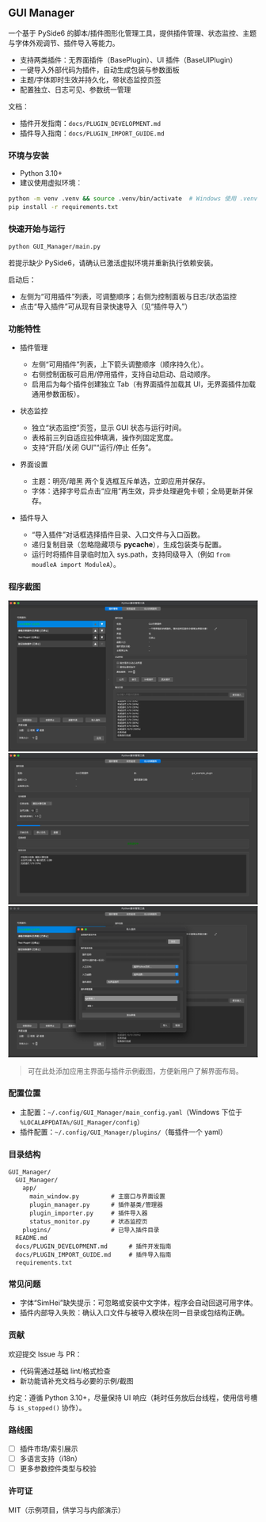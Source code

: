 ## GUI Manager

一个基于 PySide6 的脚本/插件图形化管理工具，提供插件管理、状态监控、主题与字体外观调节、插件导入等能力。

- 支持两类插件：无界面插件（BasePlugin）、UI 插件（BaseUIPlugin）
- 一键导入外部代码为插件，自动生成包装与参数面板
- 主题/字体即时生效并持久化，带状态监控页签
- 配置独立、日志可见、参数统一管理

文档：
- 插件开发指南：`docs/PLUGIN_DEVELOPMENT.md`
- 插件导入指南：`docs/PLUGIN_IMPORT_GUIDE.md`

### 环境与安装

- Python 3.10+
- 建议使用虚拟环境：

```bash
python -m venv .venv && source .venv/bin/activate  # Windows 使用 .venv\Scripts\activate
pip install -r requirements.txt
```

### 快速开始与运行

```bash
python GUI_Manager/main.py
```

若提示缺少 PySide6，请确认已激活虚拟环境并重新执行依赖安装。

启动后：
- 左侧为“可用插件”列表，可调整顺序；右侧为控制面板与日志/状态监控
- 点击“导入插件”可从现有目录快速导入（见“插件导入”）

### 功能特性

- 插件管理
  - 左侧“可用插件”列表，上下箭头调整顺序（顺序持久化）。
  - 右侧控制面板可启用/停用插件，支持自动启动、启动顺序。
  - 启用后为每个插件创建独立 Tab（有界面插件加载其 UI，无界面插件加载通用参数面板）。

- 状态监控
  - 独立“状态监控”页签，显示 GUI 状态与运行时间。
  - 表格前三列自适应拉伸填满，操作列固定宽度。
  - 支持“开启/关闭 GUI”“运行/停止 任务”。

- 界面设置
  - 主题：明亮/暗黑 两个复选框互斥单选，立即应用并保存。
  - 字体：选择字号后点击“应用”再生效，异步处理避免卡顿；全局更新并保存。

- 插件导入
  - “导入插件”对话框选择插件目录、入口文件与入口函数。
  - 递归复制目录（忽略隐藏项与 __pycache__），生成包装类与配置。
  - 运行时将插件目录临时加入 sys.path，支持同级导入（例如 `from moudleA import ModuleA`）。

### 程序截图
![](docs/image1.png)
![](docs/image2.png)
![](docs/image3.png)

> 可在此处添加应用主界面与插件示例截图，方便新用户了解界面布局。

### 配置位置

- 主配置：`~/.config/GUI_Manager/main_config.yaml`（Windows 下位于 `%LOCALAPPDATA%/GUI_Manager/config`）
- 插件配置：`~/.config/GUI_Manager/plugins/`（每插件一个 yaml）

### 目录结构

```
GUI_Manager/
  GUI_Manager/
    app/
      main_window.py         # 主窗口与界面设置
      plugin_manager.py      # 插件基类/管理器
      plugin_importer.py     # 插件导入器
      status_monitor.py      # 状态监控页
    plugins/                 # 已导入插件目录
  README.md
  docs/PLUGIN_DEVELOPMENT.md      # 插件开发指南
  docs/PLUGIN_IMPORT_GUIDE.md     # 插件导入指南
  requirements.txt
```

### 常见问题

- 字体“SimHei”缺失提示：可忽略或安装中文字体，程序会自动回退可用字体。
- 插件内部导入失败：确认入口文件与被导入模块在同一目录或包结构正确。

### 贡献

欢迎提交 Issue 与 PR：
- 代码需通过基础 lint/格式检查
- 新功能请补充文档与必要的示例/截图

约定：遵循 Python 3.10+，尽量保持 UI 响应（耗时任务放后台线程，使用信号槽与 `is_stopped()` 协作）。

### 路线图

- [ ] 插件市场/索引展示
- [ ] 多语言支持（i18n）
- [ ] 更多参数控件类型与校验

### 许可证

MIT（示例项目，供学习与内部演示）

